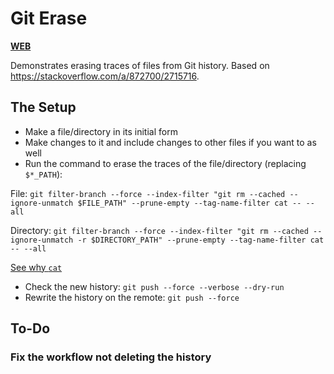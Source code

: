 # Git Erase

[**WEB**](https://tomashubelbauer.github.io/git-erase)

Demonstrates erasing traces of files from Git history.
Based on https://stackoverflow.com/a/872700/2715716.

## The Setup

- Make a file/directory in its initial form
- Make changes to it and include changes to other files if you want to as well
- Run the command to erase the traces of the file/directory (replacing `$*_PATH`):

File: `git filter-branch --force --index-filter "git rm --cached --ignore-unmatch $FILE_PATH" --prune-empty --tag-name-filter cat -- --all`

Directory: `git filter-branch --force --index-filter "git rm --cached --ignore-unmatch -r $DIRECTORY_PATH" --prune-empty --tag-name-filter cat -- --all`

[See why `cat`](https://stackoverflow.com/a/21023615/2715716)

- Check the new history: `git push --force --verbose --dry-run`
- Rewrite the history on the remote: `git push --force`

## To-Do

### Fix the workflow not deleting the history
